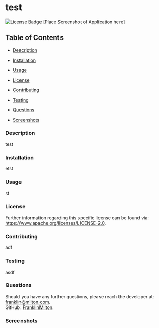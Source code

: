 # test
![License Badge](https://img.shields.io/badge/License-Apache_2.0-blue.svg)
[Place Screenshot of Application here] 

## Table of Contents 
* [Description](#Description) 

* [Installation](#Installation) 

* [Usage](#Usage) 

* [License](#License) 

* [Contributing](#Contributing) 

* [Testing](#Testing) 

* [Questions](#Questions) 

* [Screenshots](#Screenshots) 

### Description
test

### Installation
etst

### Usage
st

### License
Further information regarding this specific license can be found via: https://www.apache.org/licenses/LICENSE-2.0. 

### Contributing
adf

### Testing
asdf

### Questions
Should you have any further questions, please reach the developer at: franklin@milton.com. </br> GitHub: <a href="https://github.com/FranklinMilton">FranklinMilton</a>. </br> 
### Screenshots

